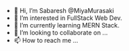 - 👋 Hi, I’m Sabaresh @MiyaMurasaki
- 👀 I’m interested in FullStack Web Dev.
- 🌱 I’m currently learning MERN Stack.
- 💞️ I’m looking to collaborate on ...
- 📫 How to reach me ...
